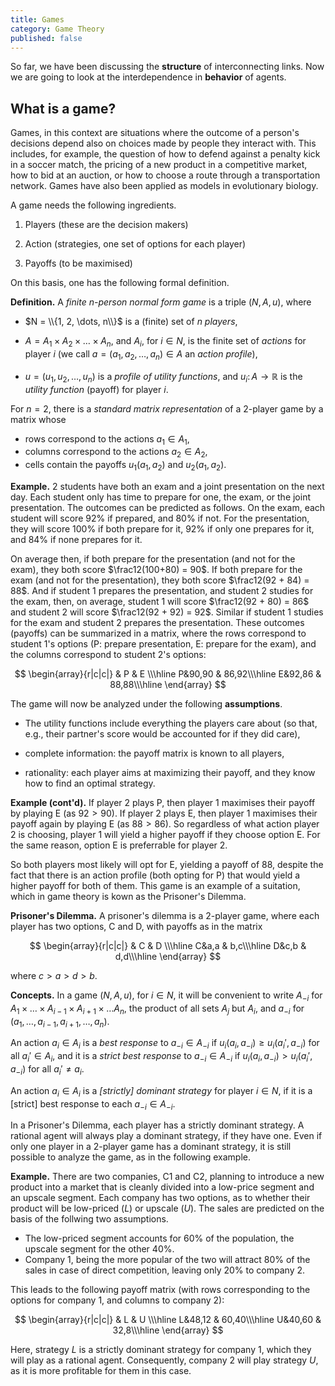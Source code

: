 ```yaml
---
title: Games
category: Game Theory
published: false
---
```


So far, we have been discussing the **structure** of interconnecting links.
Now we are going to look at the interdependence in **behavior** of agents.

## What is a game?

Games, in this context are situations where the outcome of a person's
decisions depend also on choices made by people they interact with.
This includes, for example, the question of how to defend against a
penalty kick in a soccer match, the pricing of a new product in a
competitive market, how to bid at an auction, or how to choose a route
through a transportation network.  Games have also been applied as
models in evolutionary biology.

A game needs the following ingredients.

1. Players (these are the decision makers)

2. Action (strategies, one set of options for each player)

3. Payoffs (to be maximised)

On this basis, one has the following formal definition.

**Definition.**
A _finite $n$-person normal form game_ is a triple $(N, A, u)$, where

* $N = \\{1, 2, \dots, n\\}$ is a (finite) set of $n$ _players_,

* $A = A_1 \times A_2 \times \dots \times A_n$,
and $A_i$, for $i \in N$, is the finite set of _actions_ for player $i$
(we call $a = (a_1, a_2, \dots, a_n) \in A$ an _action profile_),

* $u = (u_1, u_2, \dots, u_n)$ is a _profile of utility functions_,
and $u_i \colon A \to \mathbb{R}$
is the _utility function_ (payoff) for player $i$.

For $n = 2$, there is a _standard matrix representation_ of a $2$-player game
by a matrix whose

* rows correspond to the actions $a_1 \in A_1$,
* columns correspond to the actions $a_2 \in A_2$,
* cells contain the payoffs $u_1(a_1, a_2)$ and $u_2(a_1, a_2)$.

**Example.** 2 students have both an exam and a joint presentation on the next day.  Each student only has time to prepare for one, the exam, or the joint presentation.  The outcomes can be predicted as follows. On the exam,
each student will score 92% if prepared, and 80% if not.
For the presentation, they will score 100% if both prepare for it,
92% if only one prepares for it, and 84% if none prepares for it.

On average then, if both prepare for the presentation (and not for the
exam), they both score $\frac12(100+80) = 90$.  If both prepare for
the exam (and not for the presentation), they both score $\frac12(92 +
84) = 88$. And if student 1 prepares the presentation, and student 2
studies for the exam, then, on average, student 1 will score
$\frac12(92 + 80) = 86$ and student 2 will score $\frac12(92 + 92) =
92$.  Similar if student 1 studies for the exam and student 2 prepares
the presentation.  These outcomes (payoffs) can be summarized in a matrix,
where the rows correspond to student 1's options (P: prepare presentation, E: prepare for the exam), and the columns correspond to student 2's options:

$$
\begin{array}{r|c|c|}
& P & E \\\hline
P&90,90 & 86,92\\\hline
E&92,86 & 88,88\\\hline
\end{array}
$$

The game will now be analyzed under the following **assumptions**.

* The utility functions include everything the players care about
(so that, e.g., their partner's score would be accounted for
if they did care),

* complete information: the payoff matrix is known to all players,

* rationality: each player aims at maximizing their payoff,
and they know how to find an optimal strategy.

**Example (cont'd).** If player 2 plays P, then player 1 maximises
their payoff by playing E (as $92 > 90$). If player 2 plays E, then
player 1 maximises their payoff again by playing E (as $88 > 86$).  So
regardless of what action player 2 is choosing, player 1 will yield a
higher payoff if they choose option E.  For the same reason, option E
is preferrable for player 2.

So both players most likely will opt for E, yielding
a payoff of 88, despite the fact that there is
an action profile (both opting for P) that would yield
a higher payoff for both of them.  This game is an example
of a suitation, which in game theory is kown as the Prisoner's Dilemma.

**Prisoner's Dilemma.**  A prisoner's dilemma is a $2$-player game, where
each player has two options, C and D, with payoffs as in the matrix

$$
\begin{array}{r|c|c|}
& C & D \\\hline
C&a,a & b,c\\\hline
D&c,b & d,d\\\hline
\end{array}
$$

where $c > a > d > b$.

**Concepts.**
In a game $(N, A, u)$, for $i \in N$,
it will be convenient to write $A_{-i}$ for
$A_1 \times \dots \times A_{i-1} \times A_{i+1} \times \dots A_n$,
the product of all sets $A_j$ but $A_i$,
and $a_{-i}$ for $(a_1, \dots, a_{i-1}, a_{i+1}, \dots, a_n)$.

An action $a_i \in A_i$ is a _best response_ to $a_{-i} \in A_{-i}$
if $u_i(a_i, a_{-i}) \geq u_i(a_i', a_{-i})$ for all $a_i' \in A_i$,
and it is a _strict best response_ to $a_{-i} \in A_{-i}$
if $u_i(a_i, a_{-i}) > u_i(a_i', a_{-i})$ for all $a_i' \neq a_i$.

An action $a_i \in A_i$ is a _[strictly] dominant strategy_ for player
$i \in N$, if it is a [strict] best response to each $a_{-i} \in
A_{-i}$.

In a Prisoner's Dilemma, each player has a strictly dominant strategy.
A rational agent will always play a dominant strategy, if they have one.
Even if only one player in a $2$-player game has a dominant strategy,
it is still possible to analyze the game, as in the following example.

**Example.** There are two companies, C1 and C2, planning to introduce
a new product into a market that is cleanly divided into a low-price
segment and an upscale segment.  Each company has two options, as to
whether their product will be low-priced ($L$) or upscale ($U$).  The
sales are predicted on the basis of the follwing two assumptions.

* The low-priced segment accounts for 60% of the population,
the upscale segment for the other 40%.
* Company 1, being the more popular of the two will attract 80% of the
sales in case of direct competition, leaving only 20% to company 2.

This leads to the following payoff matrix (with rows corresponding to
the options for company 1, and columns to company 2):

$$
\begin{array}{r|c|c|}
& L & U \\\hline
L&48,12 & 60,40\\\hline
U&40,60 & 32,8\\\hline
\end{array}
$$

Here, strategy $L$ is a strictly dominant strategy for company 1, which
they will play as a rational agent.  Consequently, company 2 will
play strategy $U$, as it is more profitable for them in this case.


